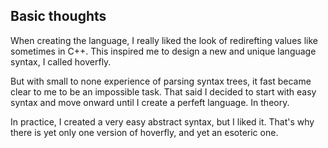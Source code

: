 ## Basic thoughts

When creating the language, I really liked the look of
redirefting values like sometimes in C++.
This inspired me to design a new and unique
language syntax, I called hoverfly.

But with small to none experience of parsing syntax trees,
it fast became clear to me to be an impossible task.
That said I decided to start with easy syntax
and move onward until I create a perfeft language.
In theory.

In practice, I created a very easy abstract syntax,
but I liked it. That's why there is yet only one
version of hoverfly, and yet an esoteric one.


